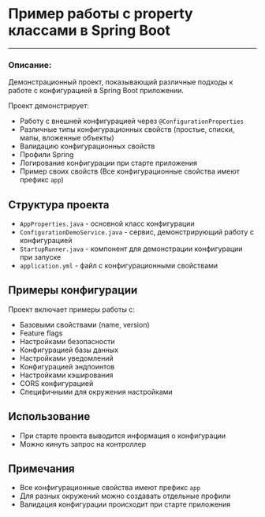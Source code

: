 # Пример работы с property классами в Spring Boot

------------
### Описание:
Демонстрационный проект, показывающий различные подходы к работе с конфигурацией в Spring Boot приложении.

Проект демонстрирует:
- Работу с внешней конфигурацией через `@ConfigurationProperties`
- Различные типы конфигурационных свойств (простые, списки, мапы, вложенные объекты)
- Валидацию конфигурационных свойств
- Профили Spring
- Логирование конфигурации при старте приложения
- Пример своих свойств (Все конфигурационные свойства имеют префикс `app`)

## Структура проекта

- `AppProperties.java` - основной класс конфигурации
- `ConfigurationDemoService.java` - сервис, демонстрирующий работу с конфигурацией
- `StartupRunner.java` - компонент для демонстрации конфигурации при запуске
- `application.yml` - файл с конфигурационными свойствами

## Примеры конфигурации

Проект включает примеры работы с:
- Базовыми свойствами (name, version)
- Feature flags
- Настройками безопасности
- Конфигурацией базы данных
- Настройками уведомлений
- Конфигурацией эндпоинтов
- Настройками кэширования
- CORS конфигурацией
- Специфичными для окружения настройками

## Использование

- При старте проекта выводится информация о конфигурации
- Можно кинуть запрос на контроллер

## Примечания

- Все конфигурационные свойства имеют префикс `app`
- Для разных окружений можно создавать отдельные профили
- Валидация конфигурации происходит при старте приложения


